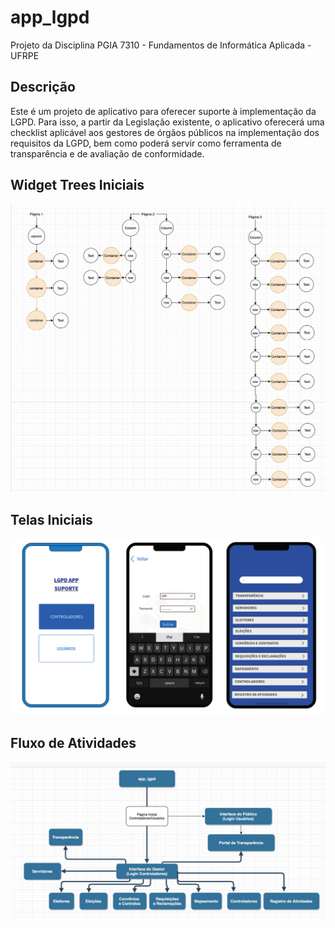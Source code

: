 # app_lgpd

Projeto da Disciplina PGIA 7310 - Fundamentos de Informática Aplicada - UFRPE

## Descrição
Este é um projeto de aplicativo para oferecer suporte à implementação da LGPD. Para isso, a partir da Legislação existente, o aplicativo oferecerá uma checklist aplicável aos gestores de órgãos públicos na implementação dos requisitos da LGPD, bem como poderá servir como ferramenta de transparência e de avaliação de conformidade.

## Widget Trees Iniciais
![Widget Trees Inicial.png](assets/imagens/Widget%20Trees%20Inicial.png)

## Telas Iniciais
![TelasIniciaisSuporteLGPD.png](assets/imagens/TelasIniciaisSuporteLGPD.png)

## Fluxo de Atividades
![Fluxo de Atividades App.png](assets/imagens/Fluxo%20de%20Atividades%20App.png)